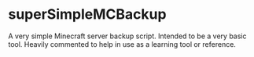# superSimpleMCBackup
A very simple Minecraft server backup script.  Intended to be a very basic tool.  Heavily commented to help in use as a learning tool or reference.
